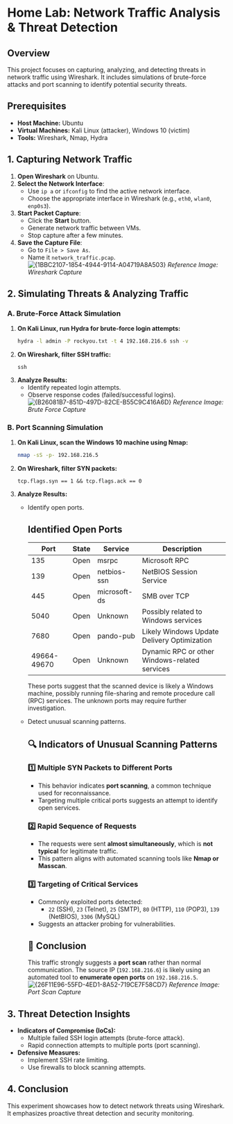 # Home Lab: Network Traffic Analysis & Threat Detection

## Overview
This project focuses on capturing, analyzing, and detecting threats in network traffic using Wireshark. It includes simulations of brute-force attacks and port scanning to identify potential security threats.

## Prerequisites
- **Host Machine:** Ubuntu
- **Virtual Machines:** Kali Linux (attacker), Windows 10 (victim)
- **Tools:** Wireshark, Nmap, Hydra

## 1. Capturing Network Traffic
1. **Open Wireshark** on Ubuntu.
2. **Select the Network Interface**:
   - Use `ip a` or `ifconfig` to find the active network interface.
   - Choose the appropriate interface in Wireshark (e.g., `eth0`, `wlan0`, `enp0s3`).
3. **Start Packet Capture**:
   - Click the **Start** button.
   - Generate network traffic between VMs.
   - Stop capture after a few minutes.
4. **Save the Capture File**:
   - Go to `File > Save As`.
   - Name it `network_traffic.pcap`.
![{1BBC2107-1854-4944-9114-A04719A8A503}](https://github.com/user-attachments/assets/ed5cfbdb-e99e-4c58-8571-f01559c50e00)
*Reference Image: Wireshark Capture*

## 2. Simulating Threats & Analyzing Traffic

### A. Brute-Force Attack Simulation
1. **On Kali Linux, run Hydra for brute-force login attempts:**
   ```bash
   hydra -l admin -P rockyou.txt -t 4 192.168.216.6 ssh -v
   ```
2. **On Wireshark, filter SSH traffic:**
   ```
   ssh
   ```
3. **Analyze Results:**
   - Identify repeated login attempts.
   - Observe response codes (failed/successful logins).
![{B26081B7-851D-497D-82CE-B55C9C416A6D}](https://github.com/user-attachments/assets/81cf5f06-96f7-4e93-9fac-0c7cbfdd6dc2)
*Reference Image: Brute Force Capture*

### B. Port Scanning Simulation
1. **On Kali Linux, scan the Windows 10 machine using Nmap:**
   ```bash
   nmap -sS -p- 192.168.216.5
   ```
2. **On Wireshark, filter SYN packets:**
   ```
   tcp.flags.syn == 1 && tcp.flags.ack == 0
   ```
3. **Analyze Results:**
   - Identify open ports.
      ## Identified Open Ports  
   
      | Port       | State | Service        | Description |
      |------------|-------|---------------|-------------|
      | 135        | Open  | msrpc         | Microsoft RPC |
      | 139        | Open  | netbios-ssn   | NetBIOS Session Service |
      | 445        | Open  | microsoft-ds  | SMB over TCP |
      | 5040       | Open  | Unknown       | Possibly related to Windows services |
      | 7680       | Open  | pando-pub     | Likely Windows Update Delivery Optimization |
      | 49664-49670 | Open | Unknown       | Dynamic RPC or other Windows-related services |
   
      These ports suggest that the scanned device is likely a Windows machine, possibly running file-sharing and remote procedure call (RPC) services. The unknown ports may require further investigation.

   - Detect unusual scanning patterns.
      ## 🔍 Indicators of Unusual Scanning Patterns

      ### 1️⃣ Multiple SYN Packets to Different Ports
      - This behavior indicates **port scanning**, a common technique used for reconnaissance.
      - Targeting multiple critical ports suggests an attempt to identify open services.
      
      ### 2️⃣ Rapid Sequence of Requests
      - The requests were sent **almost simultaneously**, which is **not typical** for legitimate traffic.
      - This pattern aligns with automated scanning tools like **Nmap or Masscan**.
      
      ### 3️⃣ Targeting of Critical Services
      - Commonly exploited ports detected:  
        - `22` (SSH), `23` (Telnet), `25` (SMTP), `80` (HTTP), `110` (POP3), `139` (NetBIOS), `3306` (MySQL)
      - Suggests an attacker probing for vulnerabilities.
      
      ## 🚀 Conclusion
      This traffic strongly suggests a **port scan** rather than normal communication. The source IP (`192.168.216.6`) is likely using an automated tool to **enumerate open ports** on `192.168.216.5`.
![{26F11E96-55FD-4ED1-8A52-719CE7F58CD7}](https://github.com/user-attachments/assets/fb6dbcbe-7a08-4a9a-a2b9-9f00ca1179ab)
*Reference Image: Port Scan Capture*

## 3. Threat Detection Insights
- **Indicators of Compromise (IoCs):**
  - Multiple failed SSH login attempts (brute-force attack).
  - Rapid connection attempts to multiple ports (port scanning).
- **Defensive Measures:**
  - Implement SSH rate limiting.
  - Use firewalls to block scanning attempts.

## 4. Conclusion
This experiment showcases how to detect network threats using Wireshark. It emphasizes proactive threat detection and security monitoring.

